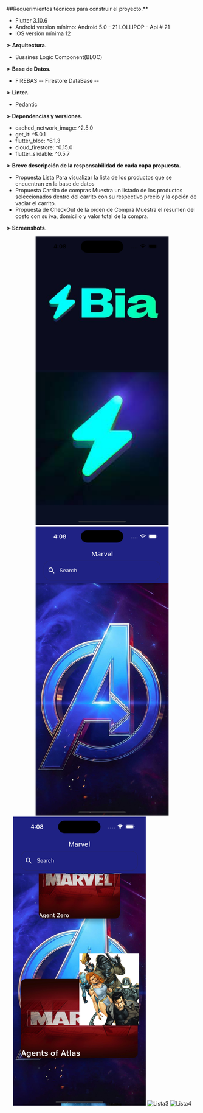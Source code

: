 
##Requerimientos técnicos para construir el proyecto.**
* Flutter 3.10.6
* Android version mínimo: Android 5.0 - 21 LOLLIPOP - Api # 21
* IOS versión mínima 12


**➢ Arquitectura.**
* Bussines Logic Component(BLOC)


**➢ Base de Datos.**
* FIREBAS -- Firestore DataBase --


**➢ Linter.**
* Pedantic

**➢ Dependencias y versiones.**

* cached_network_image: ^2.5.0  
* get_it: ^5.0.1
* flutter_bloc: ^6.1.3
* cloud_firestore: ^0.15.0
* flutter_slidable: ^0.5.7

**➢ Breve descripción de la responsabilidad de cada capa propuesta.**

* Propuesta Lista 
  Para visualizar la lista de los productos que se encuentran en la base de datos
* Propuesta Carrito de compras
  Muestra un listado de los productos seleccionados dentro del carrito con su respectivo precio y la opción de vaciar el carrito.
* Propuesta de CheckOut de la orden de Compra
  Muestra el resumen del costo con su iva, domicilio y valor total de la compra.  

**➢ Screenshots.**

<p align="center">
  <img src="imagenes/splash.png" width="350" title="Splash">
  <img src="imagenes/home1.png" width="350" title="Lista1">
  <img src="imagenes/home2.png" width="350" title="Lista2">
  <img src="imagenes/product.png" width="550" title="Lista3">
  <img src="imagenes/cart.png" width="350" title="Lista4">
  
</p>
